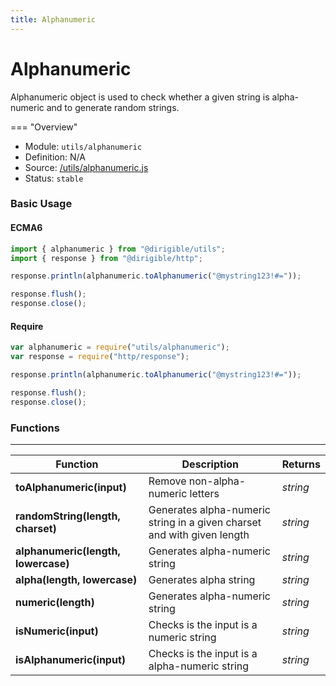 ```yaml
---
title: Alphanumeric
---
```


Alphanumeric
===

Alphanumeric object is used to check whether a given string is alpha-numeric and to generate random strings.

=== "Overview"
- Module: `utils/alphanumeric`
- Definition: N/A
- Source: [/utils/alphanumeric.js](https://github.com/eclipse/dirigible/blob/master/components/api-utils/src/main/resources/META-INF/dirigible/utils/alphanumeric.js)
- Status: `stable`

### Basic Usage

#### ECMA6

```javascript
import { alphanumeric } from "@dirigible/utils";
import { response } from "@dirigible/http";

response.println(alphanumeric.toAlphanumeric("@mystring123!#="));

response.flush();
response.close();
```

#### Require

```javascript
var alphanumeric = require("utils/alphanumeric");
var response = require("http/response");

response.println(alphanumeric.toAlphanumeric("@mystring123!#="));

response.flush();
response.close();
```

### Functions

---

Function     | Description | Returns
------------ | ----------- | --------
**toAlphanumeric(input)**   | Remove non-alpha-numeric letters | *string*
**randomString(length, charset)**   | Generates alpha-numeric string in a given charset and with given length | *string*
**alphanumeric(length, lowercase)**   | Generates alpha-numeric string | *string*
**alpha(length, lowercase)**   | Generates alpha string | *string*
**numeric(length)**   | Generates alpha-numeric string | *string*
**isNumeric(input)**   | Checks is the input is a numeric string | *string*
**isAlphanumeric(input)**   | Checks is the input is a alpha-numeric string | *string*


